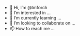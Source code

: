 - 👋 Hi, I’m @tmforch
- 👀 I’m interested in ...
- 🌱 I’m currently learning ...
- 💞️ I’m looking to collaborate on ...
- 📫 How to reach me ...

<!---
tmforch/tmforch is a ✨ special ✨ repository because its `README.md` (this file) appears on your GitHub profile.
You can click the Preview link to take a look at your changes.
--->
